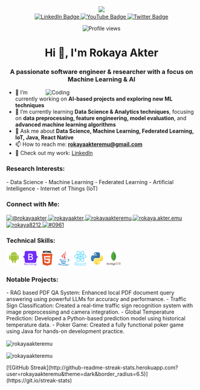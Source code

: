 <div id="header" align="center">
  <img src="https://media.giphy.com/media/M9gbBd9nbDrOTu1Mqx/giphy.gif" width="100"/>
  <div id="badges">
    <a href="https://www.linkedin.com/in/rokayaakter">
      <img src="https://img.shields.io/badge/LinkedIn-blue?style=for-the-badge&logo=linkedin&logoColor=white" alt="LinkedIn Badge"/>
    </a>
    <a href="https://www.youtube.com/channel/UCkLXHkjOqDkZK88msOwiGrw">
      <img src="https://img.shields.io/badge/YouTube-red?style=for-the-badge&logo=youtube&logoColor=white" alt="YouTube Badge"/>
    </a>
    <a href="https://twitter.com/rokayaakter">
      <img src="https://img.shields.io/badge/Twitter-blue?style=for-the-badge&logo=twitter&logoColor=white" alt="Twitter Badge"/>
    </a>
  </div>
  <p><img src="https://komarev.com/ghpvc/?username=rokayaakteremu&label=Profile%20views&color=0e75b6&style=flat" alt="Profile views" /></p>
</div>

<h1 align="center">Hi 👋, I'm Rokaya Akter</h1>
<h3 align="center">A passionate software engineer & researcher with a focus on Machine Learning & AI</h3>
<img align="right" alt="Coding" width="400" src="https://preview.redd.it/fiq6jzeh62x61.jpg?width=1920&format=pjpg&auto=webp&s=a1c6c5c19f2eb17b9787b7ea5398b72722748a72">

- 🔭 I’m currently working on **AI-based projects and exploring new ML techniques**
- 🌱 I’m currently learning **Data Science & Analytics techniques**, focusing on **data preprocessing, feature engineering, model evaluation**, and **advanced machine learning algorithms**
- 💬 Ask me about **Data Science, Machine Learning, Federated Learning, IoT, Java, React Native**
- 📫 How to reach me: **rokayaakteremu@gmail.com**
- 📄 Check out my work: [LinkedIn](https://www.linkedin.com/in/rokayaakter)

<h3 align="left">Research Interests:</h3>
- Data Science
- Machine Learning
- Federated Learning
- Artificial Intelligence
- Internet of Things (IoT)


<h3 align="left">Connect with Me:</h3>
<p align="left">
  <a href="https://twitter.com/@rokayaakter" target="blank">
    <img align="center" src="https://raw.githubusercontent.com/rahuldkjain/github-profile-readme-generator/master/src/images/icons/Social/twitter.svg" alt="@rokayaakter" height="30" width="40" />
  </a>
  <a href="https://linkedin.com/in/rokayaakter" target="blank">
    <img align="center" src="https://raw.githubusercontent.com/rahuldkjain/github-profile-readme-generator/master/src/images/icons/Social/linked-in-alt.svg" alt="rokayaakter" height="30" width="40" />
  </a>
  <a href="https://kaggle.com/rokayaakteremu" target="blank">
    <img align="center" src="https://raw.githubusercontent.com/rahuldkjain/github-profile-readme-generator/master/src/images/icons/Social/kaggle.svg" alt="rokayaakteremu" height="30" width="40" />
  </a>
  <a href="https://facebook.com/rokaya.akter.emu" target="blank">
    <img align="center" src="https://raw.githubusercontent.com/rahuldkjain/github-profile-readme-generator/master/src/images/icons/Social/facebook.svg" alt="rokaya.akter.emu" height="30" width="40" />
  </a>
  <a href="https://instagram.com/rokaya8212" target="blank">
    <img align="center" src="https://raw.githubusercontent.com/rahuldkjain/github-profile-readme-generator/master/src/images/icons/Social/instagram.svg" alt="rokaya8212" height="30" width="40" />
  </a>
  <a href="https://discord.gg/#0961" target="blank">
    <img align="center" src="https://raw.githubusercontent.com/rahuldkjain/github-profile-readme-generator/master/src/images/icons/Social/discord.svg" alt="#0961" height="30" width="40" />
  </a>
</p>

<h3 align="left">Technical Skills:</h3>
<p align="left">
  <a href="https://developer.android.com" target="_blank"><img src="https://raw.githubusercontent.com/devicons/devicon/master/icons/android/android-original-wordmark.svg" alt="android" width="40" height="40" /></a>
  <a href="https://getbootstrap.com" target="_blank"><img src="https://raw.githubusercontent.com/devicons/devicon/master/icons/bootstrap/bootstrap-plain-wordmark.svg" alt="bootstrap" width="40" height="40" /></a>
  <a href="https://www.w3schools.com/html/" target="_blank"><img src="https://raw.githubusercontent.com/devicons/devicon/master/icons/html5/html5-original-wordmark.svg" alt="html5" width="40" height="40" /></a>
  <a href="https://www.java.com" target="_blank"><img src="https://raw.githubusercontent.com/devicons/devicon/master/icons/java/java-original.svg" alt="java" width="40" height="40" /></a>
  <a href="https://reactjs.org/" target="_blank"><img src="https://raw.githubusercontent.com/devicons/devicon/master/icons/react/react-original-wordmark.svg" alt="react" width="40" height="40" /></a>
  <a href="https://www.python.org" target="_blank"><img src="https://raw.githubusercontent.com/devicons/devicon/master/icons/python/python-original.svg" alt="python" width="40" height="40" /></a>
  <a href="https://www.mongodb.com/" target="_blank"><img src="https://raw.githubusercontent.com/devicons/devicon/master/icons/mongodb/mongodb-original-wordmark.svg" alt="mongodb" width="40" height="40" /></a>
</p>

<h3 align="left">Notable Projects:</h3>
- RAG based PDF QA System: Enhanced local PDF document query answering using powerful LLMs for accuracy and performance.
- Traffic Sign Classification: Created a real-time traffic sign recognition system with image preprocessing and camera integration.
- Global Temperature Prediction: Developed a Python-based prediction model using historical temperature data.
- Poker Game: Created a fully functional poker game using Java for hands-on development practice.


<p><img align="center" src="https://github-readme-stats.vercel.app/api/top-langs?username=rokayaakteremu&theme=dark&show_icons=true&locale=en&layout=compact" alt="rokayaakteremu" /></p>
<p><img align="center" src="https://github-readme-stats.vercel.app/api?username=rokayaakteremu&theme=dark&show_icons=true&locale=en" alt="rokayaakteremu" /></p>
[![GitHub Streak](http://github-readme-streak-stats.herokuapp.com?user=rokayaakteremu&theme=dark&border_radius=6.5)](https://git.io/streak-stats)
</div>
